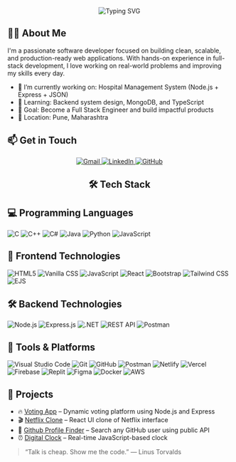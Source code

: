 <p align="center">
  <img src="https://readme-typing-svg.demolab.com?font=Fira+Code&size=26&pause=1000&center=true&vCenter=true&width=450&lines=Hi%2C+I'm+Aman+Maner;Full+Stack+Developer;MCA+Student" alt="Typing SVG" />
</p>


## 🧑‍💻 About Me

I'm a passionate software developer focused on building clean, scalable, and production-ready web applications. With hands-on experience in full-stack development, I love working on real-world problems and improving my skills every day.

- 🔭 I’m currently working on: Hospital Management System (Node.js + Express + JSON)
- 🌱 Learning: Backend system design, MongoDB, and TypeScript
- 🎯 Goal: Become a Full Stack Engineer and build impactful products
- 📍 Location: Pune, Maharashtra

  
## 📫 Get in Touch

<p align="center">
 <a href="https://mail.google.com/mail/?view=cm&fs=1&to=amanmaner999@gmail.com" target="_blank">
  <img src="https://img.shields.io/badge/Gmail-D14836?style=for-the-badge&logo=gmail&logoColor=white" alt="Gmail" />
</a>
  <a href="https://www.linkedin.com/in/amanmaner" target="_blank">
    <img src="https://img.shields.io/badge/LinkedIn-0077B5?style=for-the-badge&logo=linkedin&logoColor=white" alt="LinkedIn" />
  </a>
  <a href="https://github.com/amanCoderX" target="_blank">
    <img src="https://img.shields.io/badge/GitHub-000000?style=for-the-badge&logo=github&logoColor=white" alt="GitHub" />
  </a>
</p>



<h2 align="center">🛠️ Tech Stack</h2>



## 💻 Programming Languages


![C](https://img.shields.io/badge/C-A8B9CC?style=flat-square&logo=c&logoColor=black)
![C++](https://img.shields.io/badge/C++-00599C?style=flat-square&logo=c%2B%2B&logoColor=white)
![C#](https://img.shields.io/badge/C%23-239120?style=flat-square&logo=c-sharp&logoColor=white)
![Java](https://img.shields.io/badge/Java-007396?style=flat-square&logo=java&logoColor=white)
![Python](https://img.shields.io/badge/Python-3776AB?style=flat-square&logo=python&logoColor=white)
![JavaScript](https://img.shields.io/badge/JavaScript-F7DF1E?style=flat-square&logo=javascript&logoColor=black)




## 🎨 Frontend Technologies


![HTML5](https://img.shields.io/badge/HTML5-E34F26?style=flat-square&logo=html5&logoColor=white)
![Vanilla CSS](https://img.shields.io/badge/Vanilla%20CSS-2965f1?style=flat-square&logo=css3&logoColor=white)
![JavaScript](https://img.shields.io/badge/JavaScript-F7DF1E?style=flat-square&logo=javascript&logoColor=black)
![React](https://img.shields.io/badge/React-20232A?style=flat-square&logo=react&logoColor=61DAFB)
![Bootstrap](https://img.shields.io/badge/Bootstrap-7952B3?style=flat-square&logo=bootstrap&logoColor=white)
![Tailwind CSS](https://img.shields.io/badge/Tailwind_CSS-06B6D4?style=flat-square&logo=tailwind-css&logoColor=white)
![EJS](https://img.shields.io/badge/EJS-fff?style=flat-square&logo=ejs&logoColor=black)




## 🛠️ Backend Technologies


![Node.js](https://img.shields.io/badge/Node.js-339933?style=flat-square&logo=node.js&logoColor=white)
![Express.js](https://img.shields.io/badge/Express-000000?style=flat-square&logo=express&logoColor=white)
![.NET](https://img.shields.io/badge/.NET-512BD4?style=flat-square&logo=dotnet&logoColor=white)
![REST API](https://img.shields.io/badge/REST-02569B?style=flat-square&logo=rest&logoColor=white)
![Postman](https://img.shields.io/badge/Postman-FF6C37?style=flat-square&logo=postman&logoColor=white)




 ## 🧰 Tools & Platforms
 

![Visual Studio Code](https://img.shields.io/badge/VS%20Code-007ACC?style=flat-square&logo=visual-studio-code&logoColor=white)
![Git](https://img.shields.io/badge/Git-F05032?style=flat-square&logo=git&logoColor=white)
![GitHub](https://img.shields.io/badge/GitHub-181717?style=flat-square&logo=github&logoColor=white)
![Postman](https://img.shields.io/badge/Postman-FF6C37?style=flat-square&logo=postman&logoColor=white)
![Netlify](https://img.shields.io/badge/Netlify-00C7B7?style=flat-square&logo=netlify&logoColor=white)
![Vercel](https://img.shields.io/badge/Vercel-000000?style=flat-square&logo=vercel&logoColor=white)
![Firebase](https://img.shields.io/badge/Firebase-FFCA28?style=flat-square&logo=firebase&logoColor=black)
![Replit](https://img.shields.io/badge/Replit-667881?style=flat-square&logo=replit&logoColor=white)
![Figma](https://img.shields.io/badge/Figma-F24E1E?style=flat-square&logo=figma&logoColor=white)
![Docker](https://img.shields.io/badge/Docker-2496ED?style=flat-square&logo=docker&logoColor=white)
![AWS](https://img.shields.io/badge/AWS-232F3E?style=flat-square&logo=amazon-aws&logoColor=white)




## 📌 Projects


- 🔥 [Voting App](https://github.com/amanCoderX/Voting-app) – Dynamic voting platform using Node.js and Express
- 🎬 [Netflix Clone](https://github.com/amanCoderX/Netflix-Clone)  – React UI clone of Netflix interface
- 👤 [Github Profile Finder](https://github.com/amanCoderX/github-profile-finder) – Search any GitHub user using public API
- ⏰ [Digital Clock](https://github.com/amanCoderX/Digital-Clock)  – Real-time JavaScript-based clock





>  “Talk is cheap. Show me the code.” — Linus Torvalds
> 

